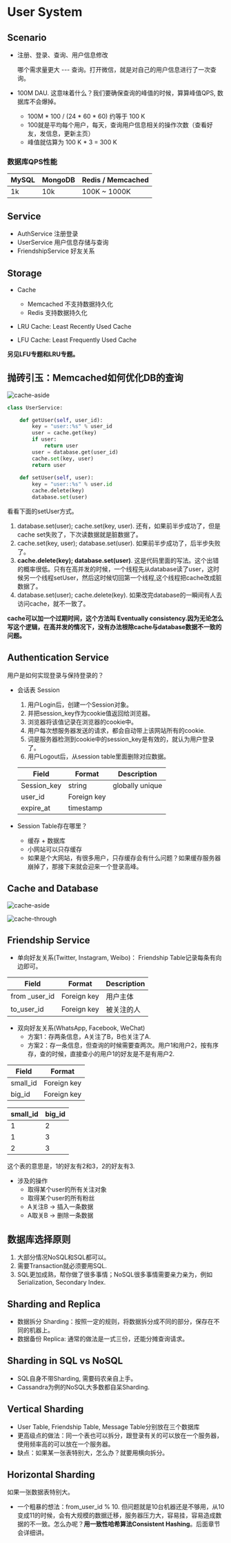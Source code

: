 # User System

## Scenario
- 注册、登录、查询、用户信息修改
   
    哪个需求量更大 --- 查询。打开微信，就是对自己的用户信息进行了一次查询。
- 100M DAU. 这意味着什么？我们要确保查询的峰值的时候，算算峰值QPS, 数据库不会爆掉。
    - 100M * 100 / (24 * 60 * 60) 约等于 100 K
    - 100就是平均每个用户，每天，查询用户信息相关的操作次数（查看好友，发信息，更新主页）
    - 峰值就估算为 100 K * 3 = 300 K

### 数据库QPS性能
| MySQL | MongoDB | Redis / Memcached  |
|-------|---------|--------------------|
|  1k   |   10k   |   100K ~ 1000K     |

## Service
- AuthService 注册登录
- UserService 用户信息存储与查询
- FriendshipService 好友关系

## Storage 
- Cache
    - Memcached 不支持数据持久化
    - Redis 支持数据持久化

- LRU Cache: Least Recently Used Cache
- LFU Cache: Least Frequently Used Cache

**另见LFU专题和LRU专题。**


## 抛砖引玉：Memcached如何优化DB的查询

![cache-aside](./images/cache-aside.png)

```python
class UserService:

    def getUser(self, user_id):
        key = "user::%s" % user_id
        user = cache.get(key)
        if user: 
            return user
        user = database.get(user_id)
        cache.set(key, user)
        return user
    
    def setUser(self, user):
        key = "user::%s" % user.id
        cache.delete(key)
        database.set(user)

```

看看下面的setUser方式。
1. database.set(user); cache.set(key, user). 还有，如果前半步成功了，但是cache set失败了，下次读数据就是脏数据了。
2. cache.set(key, user); database.set(user). 如果前半步成功了，后半步失败了。
3. **cache.delete(key); database.set(user)**. 这是代码里面的写法。这个出错的概率很低。只有在高并发的时候，一个线程先从database读了user，这时候另一个线程setUser，然后这时候切回第一个线程,这个线程把cache改成脏数据了。
4. database.set(user); cache.delete(key). 如果改完database的一瞬间有人去访问cache，就不一致了。

**cache可以加一个过期时间，这个方法叫 Eventually consistency.因为无论怎么写这个逻辑，在高并发的情况下，没有办法根除cache与database数据不一致的问题。**


## Authentication Service

用户是如何实现登录与保持登录的？
- 会话表 Session 
    1. 用户Login后，创建一个Session对象。
    2. 并把session_key作为cookie值返回给浏览器。
    3. 浏览器将该值记录在浏览器的cookie中。
    4. 用户每次想服务器发送的请求，都会自动带上该网站所有的cookie.
    5. 词是服务器检测到cookie中的session_key是有效的，就认为用户登录了。
    6. 用户Logout后，从session table里面删除对应数据。


    | Field       | Format      | Description     |
    |-------------|-------------|-----------------|
    | Session_key | string      | globally unique |
    | user_id     | Foreign key |                 |
    | expire_at   | timestamp   |                 |

- Session Table存在哪里？
    - 缓存 + 数据库
    - 小网站可以只存缓存
    - 如果是个大网站，有很多用户，只存缓存会有什么问题？如果缓存服务器崩掉了，那接下来就会迎来一个登录高峰。

## Cache and Database

![cache-aside](./images/cache-aside.png)

![cache-through](./images/cache-through.png)

## Friendship Service

- 单向好友关系(Twitter, Instagram, Weibo)： Friendship Table记录每条有向边即可。

| Field        | Format      | Description |
|--------------|-------------|-------------|
|from _user_id | Foreign key | 用户主体     |
|to_user_id    | Foreign key | 被关注的人   |

- 双向好友关系(WhatsApp, Facebook, WeChat)
    - 方案1：存两条信息，A关注了B，B也关注了A.
    - 方案2：存一条信息，但查询的时候需要查两次。用户1和用户2，按有序存，查的时候，直接查小的用户1的好友是不是有用户2. 

| Field        | Format      |
|--------------|-------------|
|small_id      | Foreign key | 
|big_id        | Foreign key | 

| small_id | big_id |
|----------|--------|
| 1        |   2    |
| 1        |   3    |
| 2        |   3    |

这个表的意思是，1的好友有2和3，2的好友有3.

- 涉及的操作
    - 取得某个user的所有关注对象
    - 取得某个user的所有粉丝
    - A关注B -> 插入一条数据
    - A取关B -> 删除一条数据


## 数据库选择原则

1. 大部分情况NoSQL和SQL都可以。
2. 需要Transaction就必须要用SQL.
3. SQL更加成熟，帮你做了很多事情；NoSQL很多事情需要亲力亲为，例如Serialization, Secondary Index.


## Sharding and Replica

- 数据拆分 Sharding：按照一定的规则，将数据拆分成不同的部分，保存在不同的机器上。
- 数据备份 Replica: 通常的做法是一式三份，还能分摊查询请求。

## Sharding in SQL vs NoSQL

- SQL自身不带Sharding, 需要码农亲自上手。
- Cassandra为例的NoSQL大多数都自呆Sharding.

## Vertical Sharding
- User Table, Friendship Table, Message Table分别放在三个数据库
- 更高级点的做法：同一个表也可以拆分，跟登录有关的可以放在一个服务器，使用频率高的可以放在一个服务器。
- 缺点：如果某一张表特别大，怎么办？就要用横向拆分。

## Horizontal Sharding
如果一张数据表特别大。
- 一个粗暴的想法：from_user_id % 10. 但问题就是10台机器还是不够用，从10变成11的时候，会有大规模的数据迁移，服务器压力大，容易挂，容易造成数据的不一致。怎么办呢？**用一致性哈希算法Consistent Hashing**。后面章节会详细讲。


